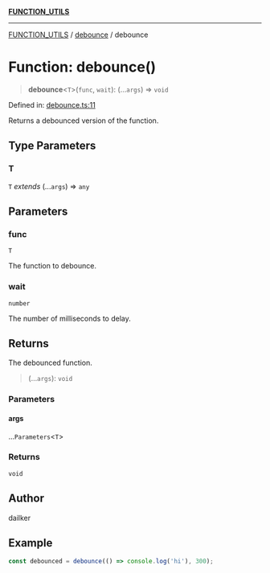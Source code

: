 [**FUNCTION_UTILS**](../../README.md)

***

[FUNCTION_UTILS](../../README.md) / [debounce](../README.md) / debounce

# Function: debounce()

> **debounce**\<`T`\>(`func`, `wait`): (...`args`) => `void`

Defined in: [debounce.ts:11](https://github.com/dailker/everyutil/blob/ed6336a7c6553ed095d55eb280ece446462248a8/src/function/debounce.ts#L11)

Returns a debounced version of the function.

## Type Parameters

### T

`T` *extends* (...`args`) => `any`

## Parameters

### func

`T`

The function to debounce.

### wait

`number`

The number of milliseconds to delay.

## Returns

The debounced function.

> (...`args`): `void`

### Parameters

#### args

...`Parameters`\<`T`\>

### Returns

`void`

## Author

dailker

## Example

```ts
const debounced = debounce(() => console.log('hi'), 300);
```
